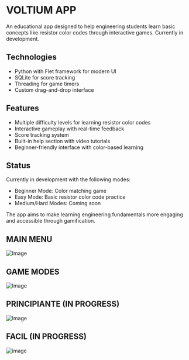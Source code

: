 # VOLTIUM APP

An educational app designed to help engineering students learn basic concepts like resistor color codes through interactive games. Currently in development.

## Technologies
- Python with Flet framework for modern UI
- SQLite for score tracking
- Threading for game timers
- Custom drag-and-drop interface

## Features
- Multiple difficulty levels for learning resistor color codes
- Interactive gameplay with real-time feedback
- Score tracking system
- Built-in help section with video tutorials
- Beginner-friendly interface with color-based learning

## Status
Currently in development with the following modes:
- Beginner Mode: Color matching game
- Easy Mode: Basic resistor color code practice
- Medium/Hard Modes: Coming soon

The app aims to make learning engineering fundamentals more engaging and accessible through gamification.
## MAIN MENU
![Image](https://github.com/user-attachments/assets/7ccdb290-f63d-4d78-93ab-5dbc8d01e552)
## GAME MODES
![Image](https://github.com/user-attachments/assets/d4563522-69ca-4719-b72c-540e36eea54f)
## PRINCIPIANTE (IN PROGRESS)
![Image](https://github.com/user-attachments/assets/cbe37e86-c65c-4b62-bd3f-f8e2147bfe98)
## FACIL (IN PROGRESS)
![image](https://github.com/user-attachments/assets/2bbb9193-a659-4abf-a5cf-c8927d6a2481)